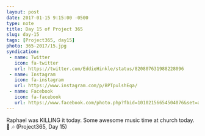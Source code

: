 ```yaml
---
layout: post
date: 2017-01-15 9:15:00 -0500
type: note
title: Day 15 of Project 365
slug: day-15
tags: [Project365, day15]
photo: 365-2017/15.jpg
syndication:
 - name: Twitter
   icon: fa-twitter
   url: https://twitter.com/EddieHinkle/status/820807631988228096
 - name: Instagram
   icon: fa-instagram
   url: https://www.instagram.com/p/BPTpulshEqa/
 - name: Facebook
   icon: fa-facebook
   url: https://www.facebook.com/photo.php?fbid=10102156654504076&set=a.10102131355967546.1073741838.19506647
---
```

Raphael was KILLING it today. Some awesome music time at church today. 🙌 🎶 (Project365, Day 15)